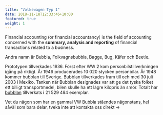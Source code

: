 ```yaml
---
title: "Volkswagen Typ 1"
date: 2018-11-18T12:33:46+10:00
featured: true
weight: 1
---
```


Financial accounting (or financial accountancy) is the field of accounting concerned with the **summary, analysis and reporting** of financial transactions related to a business.

<!-- ![Accounting Services](/images/austin-distel-nGc5RT2HmF0-unsplash.jpg) -->

<!-- # Objectives  -->

Andra namn är Bubbla, Folkvagnsbubbla, Bagge, Bug, Käfer och Beetle.

Prototypen tillverkades 1936\. Först efter WW 2 kom personbilstillverkningen igång på riktigt. År 1946 producerades 10 020 stycken personbilar. År 1948 kommer bubblan till Sverige. Bubblan tillverkades fram till och med 30 juli 2003 i Mexiko. Tanken när Bubblan designades var att ge det tyska folket ett billigt transportmedel, bilen skulle ha ett lägre kilopris än smör. Totalt har [bubblan](http://sv.wikipedia.org/wiki/Volkswagen_Typ_1) tillverkats i 21 529 464 exemplar.

Vet du någon som har en gammal VW Bubbla ståendes någonstans, hel såväl som bara delar, tveka inte att kontakta oss direkt →